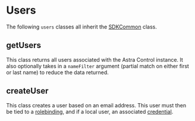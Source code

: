 # Users

The following `users` classes all inherit the [SDKCommon](../common/README.md#SDKCommon) class.

## getUsers

This class returns all users associated with the Astra Control instance.  It also optionally takes in a `nameFilter` argument (partial match on either first or last name) to reduce the data returned.

## createUser

This class creates a user based on an email address.  This user must then be tied to a [rolebinding](../rolebindings/README.md#createRolebinding), and if a local user, an associated [credential](../credentials/README.md#createCredential).
